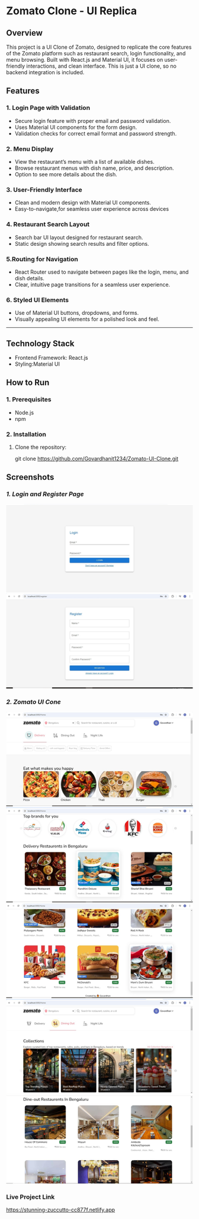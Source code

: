 # Zomato Clone - UI Replica

## Overview

This project is a UI Clone of Zomato, designed to replicate the core features of the Zomato platform such as restaurant search, login functionality, and menu browsing. Built with React.js and Material UI, it focuses on user-friendly interactions, and clean interface. This is just a UI clone, so no backend integration is included.

## Features

### 1. Login Page with Validation
- Secure login feature with proper email and password validation.
- Uses Material UI components for the form design.
- Validation checks for correct email format and password strength.

### 2. Menu Display
- View the restaurant’s menu with a list of available dishes.
- Browse restaurant menus with dish name, price, and description.
- Option to see more details about the dish.

### 3. User-Friendly Interface

- Clean and modern design with Material UI components.
- Easy-to-navigate,for seamless user experience across devices

### 4. Restaurant Search Layout
- Search bar UI layout designed for restaurant search.
- Static design showing search results and filter options.

### 5.Routing for Navigation
- React Router used to navigate between pages like the login, menu, and dish details.
- Clear, intuitive page transitions for a seamless user experience.

### 6. Styled UI Elements
- Use of Material UI buttons, dropdowns, and forms.
- Visually appealing UI elements for a polished look and feel.


---

## Technology Stack

- Frontend Framework: React.js
- Styling:Material UI



## How to Run

### 1. Prerequisites
- Node.js 
- npm 

### 2. Installation
1. Clone the repository:
  
   git clone https://github.com/Govardhanit1234/Zomato-UI-Clone.git




## Screenshots

### *1. Login and Register  Page*
![User Login Page](./src/images/login_img.jpeg)
![User Register Page](./src/images/register_img.jpeg)


### *2. Zomato UI Cone*
![Zomato Delivery Page](./src/images/Delivery_tab1.jpeg)
![Zomato Delivery Pagee](./src/images/Delivery_tab2.jpeg)
![Zomato Delivery Page](./src/images/Delivery_tab3.jpeg)
![Zomato Dining Page](./src/images/Dining1.jpeg)
![Zomato Dining Page](./src/images/Dining2.jpeg)


### Live Project Link
https://stunning-zuccutto-cc877f.netlify.app
